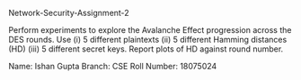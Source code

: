 Network-Security-Assignment-2

Perform experiments to explore the Avalanche Effect progression across the DES rounds. Use (i) 5 different plaintexts (ii) 5 different Hamming distances (HD) (iii) 5 different secret keys. Report plots of HD against round number.

Name: Ishan Gupta
Branch: CSE
Roll Number: 18075024

